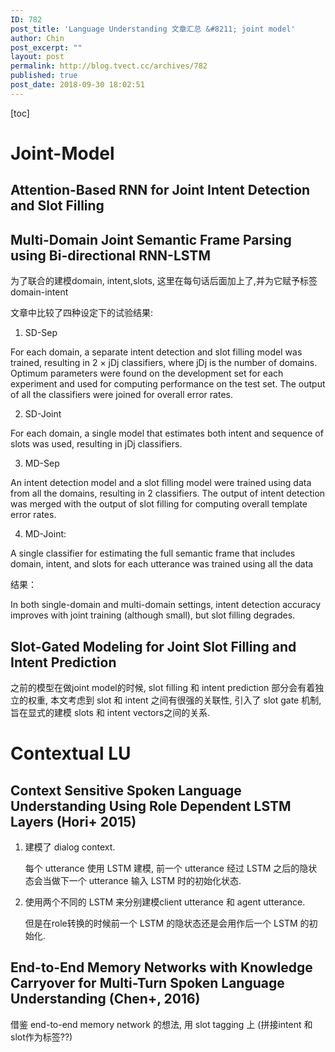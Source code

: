```yaml
---
ID: 782
post_title: 'Language Understanding 文章汇总 &#8211; joint model'
author: Chin
post_excerpt: ""
layout: post
permalink: http://blog.tvect.cc/archives/782
published: true
post_date: 2018-09-30 18:02:51
---
```

[toc]

<!--more-->

<h1>Joint-Model</h1>

<h2>Attention-Based RNN for Joint Intent Detection and Slot Filling</h2>

<h2>Multi-Domain Joint Semantic Frame Parsing using Bi-directional RNN-LSTM</h2>

为了联合的建模domain, intent,slots, 这里在每句话后面加上了<EOS>,并为它赋予标签domain-intent

文章中比较了四种设定下的试验结果:

<ol>
<li>SD-Sep</li>
</ol>

For each domain, a separate intent detection and slot filling model was trained, resulting in 2 × jDj classifiers, where jDj is the number of domains. Optimum parameters were found on the development set for each experiment and used for computing performance on the test set. The output of all the classifiers were joined for overall error rates.

<ol start="2">
<li>SD-Joint</li>
</ol>

For each domain, a single model that estimates both intent and sequence of slots was used, resulting in jDj classifiers.

<ol start="3">
<li>MD-Sep</li>
</ol>

An intent detection model and a slot filling model were trained using data from all the domains, resulting in 2 classifiers. The output of intent detection was merged with the output of slot filling for computing overall template error rates.

<ol start="4">
<li>MD-Joint:</li>
</ol>

A single classifier for estimating the full semantic frame that includes domain, intent, and slots for each utterance was trained using all the data

结果：

In both single-domain and multi-domain settings, intent detection accuracy improves with joint training (although small), but slot filling degrades.

<h2>Slot-Gated Modeling for Joint Slot Filling and Intent Prediction</h2>

之前的模型在做joint model的时候, slot filling 和 intent prediction 部分会有着独立的权重, 本文考虑到 slot 和 intent 之间有很强的关联性, 引入了 slot gate 机制, 旨在显式的建模 slots 和 intent vectors之间的关系.

<h1>Contextual LU</h1>

<h2>Context Sensitive Spoken Language Understanding Using Role Dependent LSTM Layers (Hori+ 2015)</h2>

<ol>
<li>建模了 dialog context.

每个 utterance 使用 LSTM 建模, 前一个 utterance 经过 LSTM 之后的隐状态会当做下一个 utterance 输入 LSTM 时的初始化状态.</p></li>
<li><p>使用两个不同的 LSTM 来分别建模client utterance 和 agent utterance.

但是在role转换的时候前一个 LSTM 的隐状态还是会用作后一个 LSTM 的初始化.</p></li>
</ol>

<h2>End-to-End Memory Networks with Knowledge Carryover for Multi-Turn Spoken Language Understanding (Chen+, 2016)</h2>

<p>借鉴 end-to-end memory network 的想法, 用 slot tagging 上 (拼接intent 和slot作为标签??)